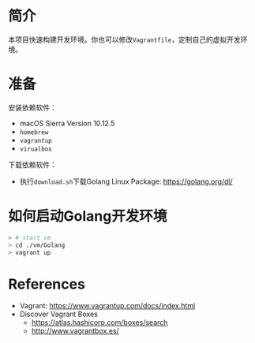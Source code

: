 # 简介

本项目快速构建开发环境。你也可以修改`Vagrantfile`，定制自己的虚拟开发环境。

# 准备

安装依赖软件：

- macOS Sierra Version 10.12.5
- `homebrew`
- `vagrantup`
- `virualbox`

下载依赖软件：

- 执行`download.sh`下载Golang Linux Package: https://golang.org/dl/

# 如何启动Golang开发环境

```sh
> # start vm
> cd ./vm/Golang
> vagrant up
```

# References

- Vagrant: https://www.vagrantup.com/docs/index.html
- Discover Vagrant Boxes
  - https://atlas.hashicorp.com/boxes/search
  - http://www.vagrantbox.es/
  
